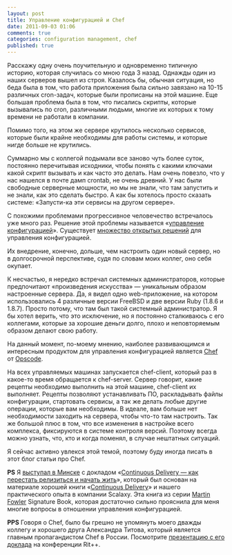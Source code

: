 ```yaml
---
layout: post
title: Управление конфигурацией и Chef
date: 2011-09-03 01:06
comments: true
categories: configuration management, chef
published: true
---
```


Расскажу одну очень поучительную и одновременно типичную историю, которая случилась со мною года 3 назад. Однажды один
из наших серверов вышел из строя. Казалось бы, обычная ситуация, но беда была в том, что работа приложения была
сильно завязано на 10-15 различных cron-задач, которые были прописаны на этой машине. Еще большая проблема была в том,
что писались скрипты, которые вызывались по cron, различными людьми, многие их которых к тому времени не работали в
компании.

Помимо того, на этом же сервере крутилось несколько сервисов, которые были крайне необходимы для работы системы, и
которые нигде больше не крутились.

Суммарно мы с коллегой подымали все заново чуть более суток, постоянно перечитывая исходники, чтобы понять с какими
ключами какой скрипт вызывать и как часто это делать. Нам очень повезло, что у нас нашелся в почте дамп crontab, не
очень древний. У нас были свободные серверные мощности, но мы не знали, что там запустить и не знали, как это сделать
быстро. А как бы хотелось просто сказать системе: «Запусти-ка эти сервисы на другом сервере».

С похожими проблемами прогрессивное человечество встречалось уже много раз. Решение этой проблемы называется
«[управление конфигурацией](http://en.wikipedia.org/wiki/Software_configuration_management)». Существует 
[множество открытых решений](http://en.wikipedia.org/wiki/Comparison_of_open_source_configuration_management_software) 
для управления конфигурацией.

Их внедрение, конечно, дольше, чем настроить один новый сервер, но в долгосрочной перспективе, судя по словам моих
коллег, оно себя окупает.

К несчастью, я нередко встречал системных администраторов, которые предпочитают «произведения искусства» — уникальным
образом настроенные сервера. Да, я видел одно web-приложение, на котором использовались 4 различные версии FreeBSD и две
версии Ruby (1.8.6 и 1.8.7). Просто потому, что там был такой системный администратор. Я бы хотел верить, что это
исключение, но я постоянно сталкиваюсь с его коллегами, которые за хорошие деньги долго, плохо и неповторяемым образом
делают свою работу.

На данный момент, по-моему мнению, наиболее развивающимся и интересным продуктом для управления конфигурацией является 
[Chef](http://www.opscode.com/chef/) от [Opscode](http://www.opscode.com/).

На всех управляемых машинах запускается chef-client, который раз в какое-то время обращается к chef-server. Сервер
говорит, какие рецепты необходимо выполнить на этой машине, chef-client их выполняет. Рецепты позволяют устанавливать
ПО, раскладывать файлы конфигурации, стартовать сервисы, а так же делать любые другие операции, которые вам необходимы.
В идеале, вам больше нет необходимости заходить на сервера, чтобы что-то там настроить. Так же большой плюс в том, что
все изменения в настройке всего комплекса, фиксируются в системе контроля версий. Поэтому всегда можно узнать, что, кто
и когда поменял, в случае нештатных ситуаций.

Я сейчас активно увлекся этой темой, поэтому буду иногда писать в этот блог статьи про Chef.

**PS** Я [выступал в Минске](http://news.tut.by/it/203108.html) с докладом 
«[Continuous Delivery — как перестать релизиться и начать жить](http://www.slideshare.net/evtuhovich/continuous-delivery-5604548)»,
который был основан на материале хорошей книги «[Continuous Delivery](http://continuousdelivery.com/)» и нашего
практического опыта в компании Scalaxy. Эта книга из серии [Martin Fowler](http://martinfowler.com/) Signature Book,
которая достаточно сильно прояснила для меня многие вопросы в отношении управления конфигурацией.

**PPS** Говоря о Chef, было бы грешно не упомянуть моего дважды коллегу и хорошего друга Александра Титова, который
является главным пропагандистом Chef в России. Посмотрите
[презентацию с его доклада](http://ritconf.ru/2011/abstracts/769.html) на конференции Rit++.
